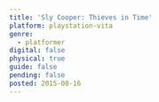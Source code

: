 ```yaml
---
title: 'Sly Cooper: Thieves in Time'
platform: playstation-vita
genre:
  - platformer
digital: false
physical: true
guide: false
pending: false
posted: 2015-08-16
---
```

